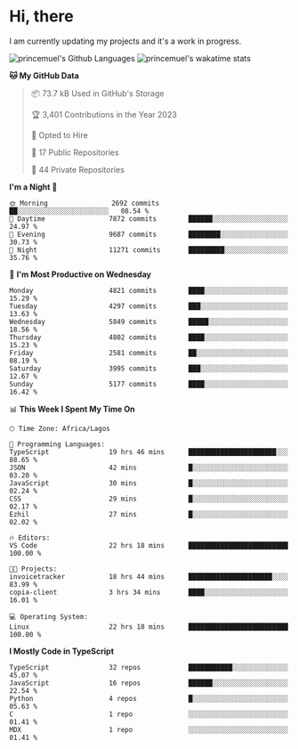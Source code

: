 # Hi, there

<!--
**princemuel/princemuel** is a ✨ _special_ ✨ repository because its `README.md` (this file) appears on your GitHub profile.

Here are some ideas to get you started:

- 🔭 I’m currently working on ...
- 🌱 I’m currently learning ...
- 👯 I’m looking to collaborate on ...
- 🤔 I’m looking for help with ...
- 💬 Ask me about ...
- 📫 How to reach me: ...
- 😄 Pronouns: ...
- ⚡ Fun fact: ...
-->

I am currently updating my projects and it's a work in progress.

![princemuel's Github Languages](https://github-readme-stats.vercel.app/api/top-langs/?username=princemuel&text_color=586069&layout=compact&hide_border=true&title_color=0366d6&count_private=true&include_all_commits=true&theme=tokyonight&show_icons=true)
![princemuel's wakatime stats](https://github-readme-stats.vercel.app/api/wakatime?username=princemuel&text_color=586069&layout=compact&hide_border=true&title_color=0366d6&count_private=true&include_all_commits=true&theme=tokyonight&show_icons=true)

<!--START_SECTION:waka-->
**🐱 My GitHub Data** 

> 📦 73.7 kB Used in GitHub's Storage 
 > 
> 🏆 3,401 Contributions in the Year 2023
 > 
> 💼 Opted to Hire
 > 
> 📜 17 Public Repositories 
 > 
> 🔑 44 Private Repositories 
 > 
**I'm a Night 🦉** 

```text
🌞 Morning                2692 commits        ██░░░░░░░░░░░░░░░░░░░░░░░   08.54 % 
🌆 Daytime                7872 commits        ██████░░░░░░░░░░░░░░░░░░░   24.97 % 
🌃 Evening                9687 commits        ████████░░░░░░░░░░░░░░░░░   30.73 % 
🌙 Night                  11271 commits       █████████░░░░░░░░░░░░░░░░   35.76 % 
```
📅 **I'm Most Productive on Wednesday** 

```text
Monday                   4821 commits        ████░░░░░░░░░░░░░░░░░░░░░   15.29 % 
Tuesday                  4297 commits        ███░░░░░░░░░░░░░░░░░░░░░░   13.63 % 
Wednesday                5849 commits        █████░░░░░░░░░░░░░░░░░░░░   18.56 % 
Thursday                 4802 commits        ████░░░░░░░░░░░░░░░░░░░░░   15.23 % 
Friday                   2581 commits        ██░░░░░░░░░░░░░░░░░░░░░░░   08.19 % 
Saturday                 3995 commits        ███░░░░░░░░░░░░░░░░░░░░░░   12.67 % 
Sunday                   5177 commits        ████░░░░░░░░░░░░░░░░░░░░░   16.42 % 
```


📊 **This Week I Spent My Time On** 

```text
🕑︎ Time Zone: Africa/Lagos

💬 Programming Languages: 
TypeScript               19 hrs 46 mins      ██████████████████████░░░   88.65 % 
JSON                     42 mins             █░░░░░░░░░░░░░░░░░░░░░░░░   03.20 % 
JavaScript               30 mins             █░░░░░░░░░░░░░░░░░░░░░░░░   02.24 % 
CSS                      29 mins             █░░░░░░░░░░░░░░░░░░░░░░░░   02.17 % 
Ezhil                    27 mins             █░░░░░░░░░░░░░░░░░░░░░░░░   02.02 % 

🔥 Editors: 
VS Code                  22 hrs 18 mins      █████████████████████████   100.00 % 

🐱‍💻 Projects: 
invoicetracker           18 hrs 44 mins      █████████████████████░░░░   83.99 % 
copia-client             3 hrs 34 mins       ████░░░░░░░░░░░░░░░░░░░░░   16.01 % 

💻 Operating System: 
Linux                    22 hrs 18 mins      █████████████████████████   100.00 % 
```

**I Mostly Code in TypeScript** 

```text
TypeScript               32 repos            ███████████░░░░░░░░░░░░░░   45.07 % 
JavaScript               16 repos            ██████░░░░░░░░░░░░░░░░░░░   22.54 % 
Python                   4 repos             █░░░░░░░░░░░░░░░░░░░░░░░░   05.63 % 
C                        1 repo              ░░░░░░░░░░░░░░░░░░░░░░░░░   01.41 % 
MDX                      1 repo              ░░░░░░░░░░░░░░░░░░░░░░░░░   01.41 % 
```




<!--END_SECTION:waka-->
